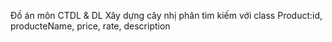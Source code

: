 Đồ án môn CTDL & DL
Xây dựng cây nhị phân tìm kiếm với class Product:id, producteName, price, rate, description
